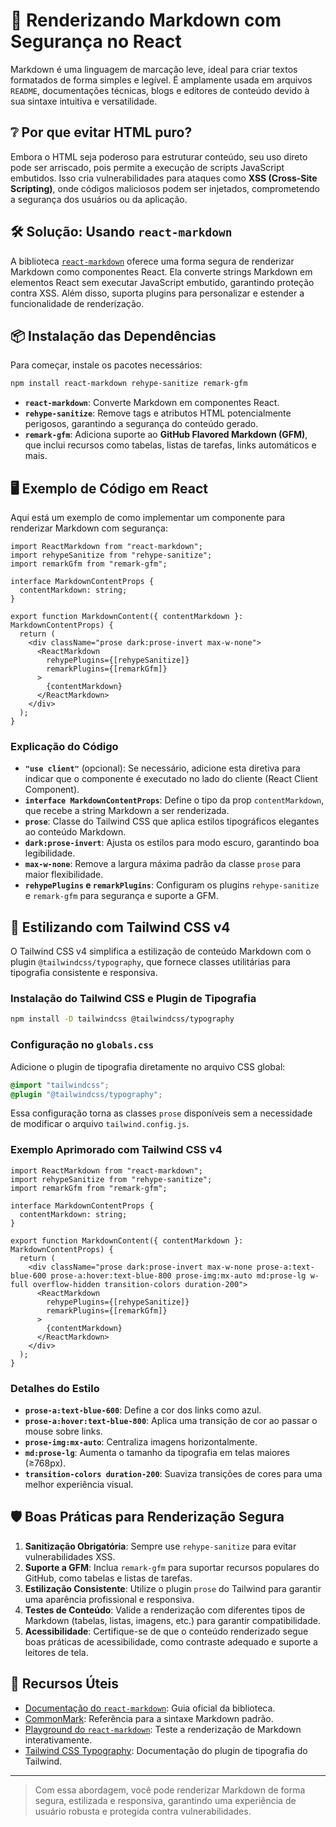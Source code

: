 # 📝 Renderizando Markdown com Segurança no React

Markdown é uma linguagem de marcação leve, ideal para criar textos formatados de forma simples e legível. É amplamente usada em arquivos `README`, documentações técnicas, blogs e editores de conteúdo devido à sua sintaxe intuitiva e versatilidade.

## ❔ Por que evitar HTML puro?

Embora o HTML seja poderoso para estruturar conteúdo, seu uso direto pode ser arriscado, pois permite a execução de scripts JavaScript embutidos. Isso cria vulnerabilidades para ataques como **XSS (Cross-Site Scripting)**, onde códigos maliciosos podem ser injetados, comprometendo a segurança dos usuários ou da aplicação.

## 🛠️ Solução: Usando `react-markdown`

A biblioteca [`react-markdown`](https://github.com/remarkjs/react-markdown) oferece uma forma segura de renderizar Markdown como componentes React. Ela converte strings Markdown em elementos React sem executar JavaScript embutido, garantindo proteção contra XSS. Além disso, suporta plugins para personalizar e estender a funcionalidade de renderização.

## 📦 Instalação das Dependências

Para começar, instale os pacotes necessários:

```bash
npm install react-markdown rehype-sanitize remark-gfm
```

- **`react-markdown`**: Converte Markdown em componentes React.
- **`rehype-sanitize`**: Remove tags e atributos HTML potencialmente perigosos, garantindo a segurança do conteúdo gerado.
- **`remark-gfm`**: Adiciona suporte ao **GitHub Flavored Markdown (GFM)**, que inclui recursos como tabelas, listas de tarefas, links automáticos e mais.

## 🖥️ Exemplo de Código em React

Aqui está um exemplo de como implementar um componente para renderizar Markdown com segurança:

```tsx
import ReactMarkdown from "react-markdown";
import rehypeSanitize from "rehype-sanitize";
import remarkGfm from "remark-gfm";

interface MarkdownContentProps {
  contentMarkdown: string;
}

export function MarkdownContent({ contentMarkdown }: MarkdownContentProps) {
  return (
    <div className="prose dark:prose-invert max-w-none">
      <ReactMarkdown
        rehypePlugins={[rehypeSanitize]}
        remarkPlugins={[remarkGfm]}
      >
        {contentMarkdown}
      </ReactMarkdown>
    </div>
  );
}
```

### Explicação do Código

- **`"use client"`** (opcional): Se necessário, adicione esta diretiva para indicar que o componente é executado no lado do cliente (React Client Component).
- **`interface MarkdownContentProps`**: Define o tipo da prop `contentMarkdown`, que recebe a string Markdown a ser renderizada.
- **`prose`**: Classe do Tailwind CSS que aplica estilos tipográficos elegantes ao conteúdo Markdown.
- **`dark:prose-invert`**: Ajusta os estilos para modo escuro, garantindo boa legibilidade.
- **`max-w-none`**: Remove a largura máxima padrão da classe `prose` para maior flexibilidade.
- **`rehypePlugins` e `remarkPlugins`**: Configuram os plugins `rehype-sanitize` e `remark-gfm` para segurança e suporte a GFM.

## 🎨 Estilizando com Tailwind CSS v4

O Tailwind CSS v4 simplifica a estilização de conteúdo Markdown com o plugin `@tailwindcss/typography`, que fornece classes utilitárias para tipografia consistente e responsiva.

### Instalação do Tailwind CSS e Plugin de Tipografia

```bash
npm install -D tailwindcss @tailwindcss/typography
```

### Configuração no `globals.css`

Adicione o plugin de tipografia diretamente no arquivo CSS global:

```css
@import "tailwindcss";
@plugin "@tailwindcss/typography";
```

Essa configuração torna as classes `prose` disponíveis sem a necessidade de modificar o arquivo `tailwind.config.js`.

### Exemplo Aprimorado com Tailwind CSS v4

```tsx
import ReactMarkdown from "react-markdown";
import rehypeSanitize from "rehype-sanitize";
import remarkGfm from "remark-gfm";

interface MarkdownContentProps {
  contentMarkdown: string;
}

export function MarkdownContent({ contentMarkdown }: MarkdownContentProps) {
  return (
    <div className="prose dark:prose-invert max-w-none prose-a:text-blue-600 prose-a:hover:text-blue-800 prose-img:mx-auto md:prose-lg w-full overflow-hidden transition-colors duration-200">
      <ReactMarkdown
        rehypePlugins={[rehypeSanitize]}
        remarkPlugins={[remarkGfm]}
      >
        {contentMarkdown}
      </ReactMarkdown>
    </div>
  );
}
```

### Detalhes do Estilo

- **`prose-a:text-blue-600`**: Define a cor dos links como azul.
- **`prose-a:hover:text-blue-800`**: Aplica uma transição de cor ao passar o mouse sobre links.
- **`prose-img:mx-auto`**: Centraliza imagens horizontalmente.
- **`md:prose-lg`**: Aumenta o tamanho da tipografia em telas maiores (≥768px).
- **`transition-colors duration-200`**: Suaviza transições de cores para uma melhor experiência visual.

## 🛡️ Boas Práticas para Renderização Segura

1. **Sanitização Obrigatória**: Sempre use `rehype-sanitize` para evitar vulnerabilidades XSS.
2. **Suporte a GFM**: Inclua `remark-gfm` para suportar recursos populares do GitHub, como tabelas e listas de tarefas.
3. **Estilização Consistente**: Utilize o plugin `prose` do Tailwind para garantir uma aparência profissional e responsiva.
4. **Testes de Conteúdo**: Valide a renderização com diferentes tipos de Markdown (tabelas, listas, imagens, etc.) para garantir compatibilidade.
5. **Acessibilidade**: Certifique-se de que o conteúdo renderizado segue boas práticas de acessibilidade, como contraste adequado e suporte a leitores de tela.

## 🔗 Recursos Úteis

- [Documentação do `react-markdown`](https://github.com/remarkjs/react-markdown): Guia oficial da biblioteca.
- [CommonMark](https://commonmark.org/help/): Referência para a sintaxe Markdown padrão.
- [Playground do `react-markdown`](https://remarkjs.github.io/react-markdown/): Teste a renderização de Markdown interativamente.
- [Tailwind CSS Typography](https://tailwindcss.com/docs/typography-plugin): Documentação do plugin de tipografia do Tailwind.

---

> Com essa abordagem, você pode renderizar Markdown de forma segura, estilizada e responsiva, garantindo uma experiência de usuário robusta e protegida contra vulnerabilidades.
